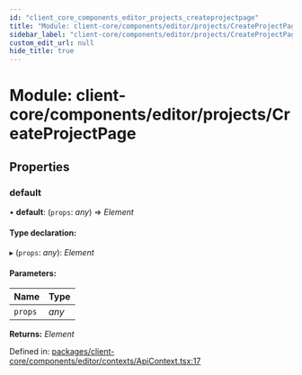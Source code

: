 ```yaml
---
id: "client_core_components_editor_projects_createprojectpage"
title: "Module: client-core/components/editor/projects/CreateProjectPage"
sidebar_label: "client-core/components/editor/projects/CreateProjectPage"
custom_edit_url: null
hide_title: true
---
```


# Module: client-core/components/editor/projects/CreateProjectPage

## Properties

### default

• **default**: (`props`: *any*) => *Element*

#### Type declaration:

▸ (`props`: *any*): *Element*

#### Parameters:

Name | Type |
:------ | :------ |
`props` | *any* |

**Returns:** *Element*

Defined in: [packages/client-core/components/editor/contexts/ApiContext.tsx:17](https://github.com/xr3ngine/xr3ngine/blob/5a0f83ed8/packages/client-core/components/editor/contexts/ApiContext.tsx#L17)
